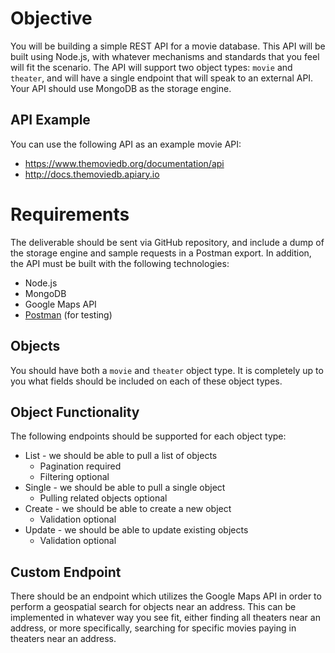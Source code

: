 # Objective

You will be building a simple REST API for a movie database. This API will be built using Node.js, with whatever mechanisms and standards that you feel will fit the scenario. The API will support two object types: `movie` and `theater`, and will have a single endpoint that will speak to an external API. Your API should use MongoDB as the storage engine.

## API Example

You can use the following API as an example movie API:
* https://www.themoviedb.org/documentation/api
* http://docs.themoviedb.apiary.io

# Requirements

The deliverable should be sent via GitHub repository, and include a dump of the storage engine and sample requests in a Postman export. In addition, the API must be built with the following technologies:

* Node.js
* MongoDB
* Google Maps API
* [Postman](https://www.getpostman.com/) (for testing)

## Objects

You should have both a `movie` and `theater` object type. It is completely up to you what fields should be included on each of these object types.

## Object Functionality

The following endpoints should be supported for each object type:
* List - we should be able to pull a list of objects
  * Pagination required
  * Filtering optional
* Single - we should be able to pull a single object
  * Pulling related objects optional
* Create - we should be able to create a new object
  * Validation optional
* Update - we should be able to update existing objects
  * Validation optional

## Custom Endpoint

There should be an endpoint which utilizes the Google Maps API in order to perform a geospatial search for objects near an address. This can be implemented in whatever way you see fit, either finding all theaters near an address, or more specifically, searching for specific movies paying in theaters near an address.
